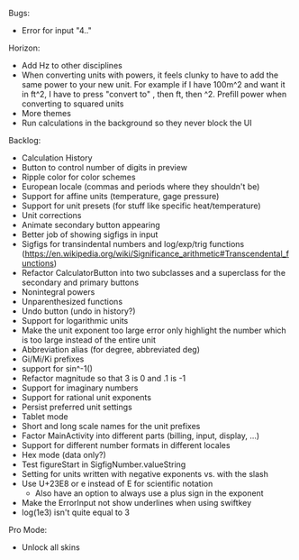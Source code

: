 Bugs:
- Error for input "4.."

Horizon:
- Add Hz to other disciplines
- When converting units with powers, it feels clunky to have to add the same power to your new unit. For example if I have 100m^2 and want it in ft^2, I have to press "convert to" , then ft, then ^2.
  Prefill power when converting to squared units
- More themes
- Run calculations in the background so they never block the UI

Backlog:
- Calculation History
- Button to control number of digits in preview
- Ripple color for color schemes
- European locale (commas and periods where they shouldn't be)
- Support for affine units (temperature, gage pressure)
- Support for unit presets (for stuff like specific heat/temperature)
- Unit corrections
- Animate secondary button appearing
- Better job of showing sigfigs in input
- Sigfigs for transindental numbers and log/exp/trig functions (https://en.wikipedia.org/wiki/Significance_arithmetic#Transcendental_functions)
- Refactor CalculatorButton into two subclasses and a superclass for the secondary and primary buttons
- Nonintegral powers
- Unparenthesized functions
- Undo button (undo in history?)
- Support for logarithmic units
- Make the unit exponent too large error only highlight the number which is too large instead of the entire unit
- Abbreviation alias (for degree, abbreviated deg)
- Gi/Mi/Ki prefixes
- support for sin^-1()
- Refactor magnitude so that 3 is 0 and .1 is -1
- Support for imaginary numbers
- Support for rational unit exponents
- Persist preferred unit settings
- Tablet mode
- Short and long scale names for the unit prefixes
- Factor MainActivity into different parts (billing, input, display, ...)
- Support for different number formats in different locales
- Hex mode (data only?)
- Test figureStart in SigfigNumber.valueString
- Setting for units written with negative exponents vs. with the slash
- Use U+23E8 or e instead of E for scientific notation
  + Also have an option to always use a plus sign in the exponent
- Make the ErrorInput not show underlines when using swiftkey
- log(1e3) isn't quite equal to 3

Pro Mode:
- Unlock all skins